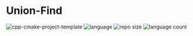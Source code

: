 Union-Find
================

![cpp-cmake-project-template](https://github.com/dstrebkov/union-find/actions/workflows/cmake.yml/badge.svg?event=push)
![language](https://img.shields.io/github/languages/top/dstrebkov/union-find)
![repo size](https://img.shields.io/github/repo-size/dstrebkov/union-find)
![language count](https://img.shields.io/github/languages/count/dstrebkov/union-find)
